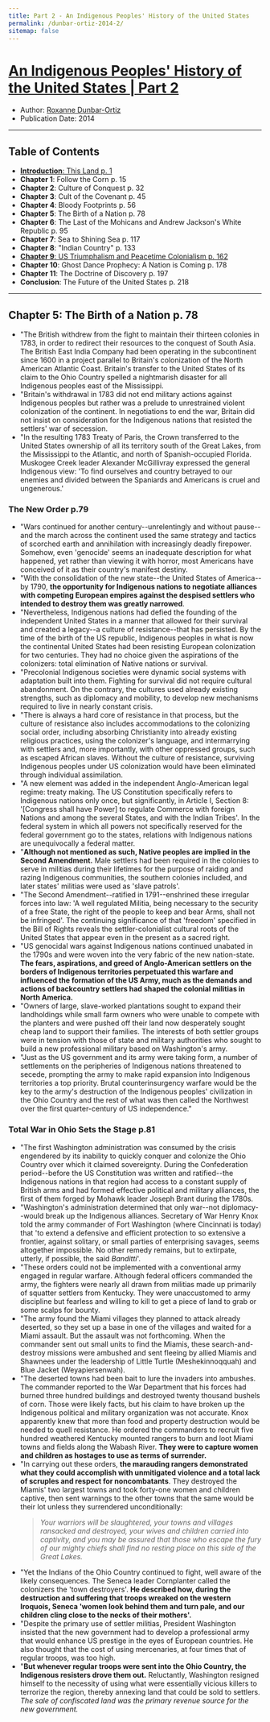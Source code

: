 ```yaml
---
title: Part 2 - An Indigenous Peoples' History of the United States
permalink: /dunbar-ortiz-2014-2/
sitemap: false
---
```


# [An Indigenous Peoples' History of the United States | Part 2](https://en.wikipedia.org/wiki/An_Indigenous_Peoples%27_History_of_the_United_States)
* Author: [Roxanne Dunbar-Ortiz](https://en.wikipedia.org/wiki/Roxanne_Dunbar-Ortiz)
* Publication Date: 2014

-------

## Table of Contents
* [**Introduction**: This Land p. 1](/dunbar-ortiz-2014-1)
* **Chapter 1**: Follow the Corn p. 15
* **Chapter 2**: Culture of Conquest p. 32
* **Chapter 3**: Cult of the Covenant p. 45
* **Chapter 4**: Bloody Footprints p. 56
* **Chapter 5**: The Birth of a Nation p. 78
* **Chapter 6**: The Last of the Mohicans and Andrew Jackson's White Republic p. 95
* **Chapter 7**: Sea to Shining Sea p. 117
* **Chapter 8**: "Indian Country" p. 133
* [**Chapter 9**:  US Triumphalism and Peacetime Colonialism p. 162](/dunbar-ortiz-2014-3)
* **Chapter 10**:  Ghost Dance Prophecy: A Nation is Coming p. 178
* **Chapter 11**:  The Doctrine of Discovery p. 197
* **Conclusion**: The Future of the United States p. 218

-------

## Chapter 5: The Birth of a Nation p. 78
* "The British withdrew from the fight to maintain their thirteen colonies in 1783, in order to redirect their resources to the conquest of South Asia. The British East India Company had been operating in the subcontinent since 1600 in a project parallel to Britain's colonization of the North American Atlantic Coast. Britain's transfer to the United States of its claim to the Ohio Country spelled a nightmarish disaster for all Indigenous peoples east of the Mississippi. 
* "Britain's withdrawal in 1783 did not end military actions against Indigenous peoples but rather was a prelude to unrestrained violent colonization of the continent. In negotiations to end the war, Britain did not insist on consideration for the Indigenous nations that resisted the settlers' war of secession. 
* "In the resulting 1783 Treaty of Paris, the Crown transferred to the United States ownership of all its territory south of the Great Lakes, from the Mississippi to the Atlantic, and north of Spanish-occupied Florida. Muskogee Creek leader Alexander McGillivray expressed the general Indigenous view: 'To find ourselves and country betrayed to our enemies and divided between the Spaniards and Americans is cruel and ungenerous.'

### The New Order p.79

* "Wars continued for another century--unrelentingly and without pause--and the march across the continent used the same strategy and tactics of scorched earth and annihilation with increasingly deadly firepower. Somehow, even 'genocide' seems an inadequate description for what happened, yet rather than viewing it with horror, most Americans have conceived of it as their country's manifest destiny.
* "With the consolidation of the new state--the United States of America--by 1790, **the opportunity for Indigenous nations to negotiate alliances with competing European empires against the despised settlers who intended to destroy them was greatly narrowed**. 
* "Nevertheless, Indigenous nations had defied the founding of the independent United States in a manner that allowed for their survival and created a legacy--a culture of resistance--that has persisted. By the time of the birth of the US republic, Indigenous peoples in what is now the continental United States had been resisting European colonization for two centuries. They had no choice given the aspirations of the colonizers: total elimination of Native nations or survival. 
* "Precolonial Indigenous societies were dynamic social systems with adaptation built into them. Fighting for survival did not require cultural abandonment. On the contrary, the cultures used already existing strengths, such as diplomacy and mobility, to develop new mechanisms required to live in nearly constant crisis. 
* "There is always a hard core of resistance in that process, but the culture of resistance also includes accommodations to the colonizing social order, including absorbing Christianity into already existing religious practices, using the colonizer's language, and intermarrying with settlers and, more importantly, with other oppressed groups, such as escaped African slaves. Without the culture of resistance, surviving Indigenous peoples under US colonization would have been eliminated through individual assimilation.
* "A new element was added in the independent Anglo-American legal regime: treaty making. The US Constitution specifically refers to Indigenous nations only once, but significantly, in Article I, Section 8: '[Congress shall have Power] to regulate Commerce with foreign Nations and among the several States, and with the Indian Tribes'. In the federal system in which all powers not specifically reserved for the federal government go to the states, relations with Indigenous nations are unequivocally a federal matter.
* "**Although not mentioned as such, Native peoples are implied in the Second Amendment.** Male settlers had been required in the colonies to serve in militias during their lifetimes for the purpose of raiding and razing Indigenous communities, the southern colonies included, and later states' militias were used as 'slave patrols'. 
* "The Second Amendment--ratified in 1791--enshrined these irregular forces into law: 'A well regulated Militia, being necessary to the security of a free State, the right of the people to keep and bear Arms, shall not be infringed'. The continuing significance of that 'freedom' specified in the Bill of Rights reveals the settler-colonialist cultural roots of the United States that appear even in the present as a sacred right.
* "US genocidal wars against Indigenous nations continued unabated in the 1790s and were woven into the very fabric of the new nation-state. **The fears, aspirations, and greed of Anglo-American settlers on the borders of Indigenous territories perpetuated this warfare and influenced the formation of the US Army, much as the demands and actions of backcountry settlers had shaped the colonial militias in North America.** 
* "Owners of large, slave-worked plantations sought to expand their landholdings while small farm owners who were unable to compete with the planters and were pushed off their land now desperately sought cheap land to support their families. The interests of both settler groups were in tension with those of state and military authorities who sought to build a new professional military based on Washington's army. 
* "Just as the US government and its army were taking form, a number of settlements on the peripheries of Indigenous nations threatened to secede, prompting the army to make rapid expansion into Indigenous territories a top priority. Brutal counterinsurgency warfare would be the key to the army's destruction of the Indigenous peoples' civilization in the Ohio Country and the rest of what was then called the Northwest over the first quarter-century of US independence."

### Total War in Ohio Sets the Stage p.81

* "The first Washington administration was consumed by the crisis engendered by its inability to quickly conquer and colonize the Ohio Country over which it claimed sovereignty. During the Confederation period--before the US Constitution was written and ratified--the Indigenous nations in that region had access to a constant supply of British arms and had formed effective political and military alliances, the first of them forged by Mohawk leader Joseph Brant during the 1780s. 
* "Washington's administration determined that only war--not diplomacy--would break up the Indigenous alliances. Secretary of War Henry Knox told the army commander of Fort Washington (where Cincinnati is today) that 'to extend a defensive and efficient protection to so extensive a frontier, against solitary, or small parties of enterprising savages, seems altogether impossible. No other remedy remains, but to extirpate, utterly, if possible, the said *Banditti*'. 
* "These orders could not be implemented with a conventional army engaged in regular warfare. Although federal officers commanded the army, the fighters were nearly all drawn from militias made up primarily of squatter settlers from Kentucky. They were unaccustomed to army discipline but fearless and willing to kill to get a piece of land to grab or some scalps for bounty.
* "The army found the Miami villages they planned to attack already deserted, so they set up a base in one of the villages and waited for a Miami assault. But the assault was not forthcoming. When the commander sent out small units to find the Miamis, these search-and-destroy missions were ambushed and sent fleeing by allied Miamis and Shawnees under the leadership of Little Turtle (Meshekinnoqquah) and Blue Jacket (Weyapiersenwah). 
* "The deserted towns had been bait to lure the invaders into ambushes. The commander reported to the War Department that his forces had burned three hundred buildings and destroyed twenty thousand bushels of corn. Those were likely facts, but his claim to have broken up the Indigenous political and military organization was not accurate. Knox apparently knew that more than food and property destruction would be needed to quell resistance. He ordered the commanders to recruit five hundred weathered Kentucky mounted rangers to burn and loot Miami towns and fields along the Wabash River. **They were to capture women and children as hostages to use as terms of surrender.** 
* "In carrying out these orders, **the marauding rangers demonstrated what they could accomplish with unmitigated violence and a total lack of scruples and respect for noncombatants**. They destroyed the Miamis' two largest towns and took forty-one women and children captive, then sent warnings to the other towns that the same would be their lot unless they surrendered unconditionally: 
	> *Your warriors will be slaughtered, your towns and villages ransacked and destroyed, your wives and children carried into captivity, and you may be assured that those who escape the fury of our mighty chiefs shall find no resting place on this side of the Great Lakes.*
* "Yet the Indians of the Ohio Country continued to fight, well aware of the likely consequences. The Seneca leader Cornplanter called the colonizers the 'town destroyers'. **He described how, during the destruction and suffering that troops wreaked on the western Iroquois, Seneca 'women look behind them and turn pale, and our children cling close to the necks of their mothers'.**
* "Despite the primary use of settler militias, President Washington insisted that the new government had to develop a professional army that would enhance US prestige in the eyes of European countries. He also thought that the cost of using mercenaries, at four times that of regular troops, was too high. 
* "**But whenever regular troops were sent into the Ohio Country, the Indigenous resisters drove them out.** Reluctantly, Washington resigned himself to the necessity of using what were essentially vicious killers to terrorize the region, thereby annexing land that could be sold to settlers. *The sale of confiscated land was the primary revenue source for the new government.*
